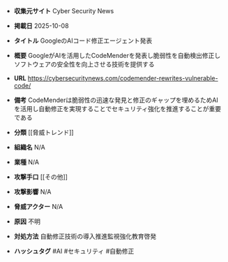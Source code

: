 - **収集元サイト**
Cyber Security News

- **掲載日**
2025-10-08

- **タイトル**
GoogleのAIコード修正エージェント発表

- **概要**
GoogleがAIを活用したCodeMenderを発表し脆弱性を自動検出修正しソフトウェアの安全性を向上させる技術を提供する

- **URL**
https://cybersecuritynews.com/codemender-rewrites-vulnerable-code/

- **備考**
CodeMenderは脆弱性の迅速な発見と修正のギャップを埋めるためAIを活用し自動修正を実現することでセキュリティ強化を推進することが重要である

- **分類**
[[脅威トレンド]]

- **組織名**
N/A

- **業種**
N/A

- **攻撃手口**
[[その他]]

- **攻撃影響**
N/A

- **脅威アクター**
N/A

- **原因**
不明

- **対処方法**
自動修正技術の導入推進監視強化教育啓発

- **ハッシュタグ**
#AI #セキュリティ #自動修正
